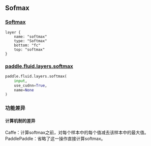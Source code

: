 ## Sofmax


### [Softmax](http://caffe.berkeleyvision.org/tutorial/layers/softmax.html)
```
layer {
    name: "softmax"
    type: "Softmax"
    bottom: "fc"
    top: "softmax"	
}
```


### [paddle.fluid.layers.softmax](http://paddlepaddle.org/documentation/docs/zh/1.3/api_cn/layers_cn.html#permalink-163-softmax)
```python
paddle.fluid.layers.softmax(
    input, 
    use_cudnn=True, 
    name=None
)
```  

### 功能差异
#### 计算机制的差异
Caffe：计算softmax之前，对每个样本中的每个值减去该样本中的最大值。                 
PaddlePaddle：省略了这一操作直接计算softmax。
